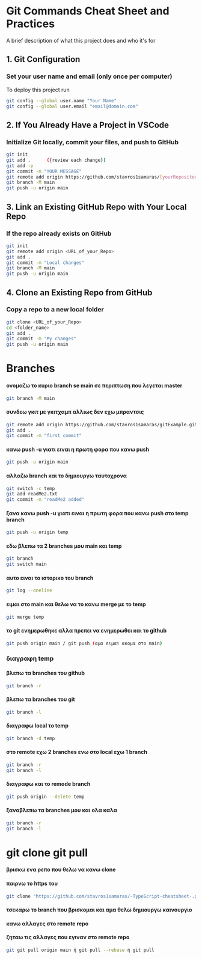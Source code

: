 
# Git Commands Cheat Sheet and Practices

A brief description of what this project does and who it's for


## 1. Git Configuration

### Set your user name and email (only once per computer)

To deploy this project run

```bash
git config --global user.name "Your Name"
git config --global user.email "email@domain.com"
```

## 2. If You Already Have a Project in VSCode
### Initialize Git locally, commit your files, and push to GitHub

```bash
git init
git add .      ({review each change})
git add -p
git commit -m "YOUR MESSAGE"
git remote add origin https://github.com/stavros1samaras/[yourRepository].git
git branch -M main
git push -u origin main
```

## 3. Link an Existing GitHub Repo with Your Local Repo
### If the repo already exists on GitHub

```bash
git init
git remote add origin <URL_of_your_Repo>
git add .
git commit -m "Local changes"
git branch -M main
git push -u origin main
```

## 4. Clone an Existing Repo from GitHub
### Copy a repo to a new local folder

```bash
git clone <URL_of_your_Repo>
cd <folder_name>
git add .
git commit -m "My changes"
git push -u origin main
````

# Βranches


#### ονομαζω το κυριο branch se main σε περιπτωση που λεγεται master
```bash
git branch -M main
```

#### συνδεω γκιτ με γκιτχαμπ αλλιως δεν εχω μπραντσις
```bash
git remote add origin https://github.com/stavros1samaras/gitExample.git
git add .
git commit -m "first commit"
```

#### κανω push -u γιατι ειναι η πρωτη φορα που κανω push
```bash
git push -u origin main
```

#### αλλαζω branch και το δημιουργω ταυτοχρoνα
```bash
git switch -c temp
git add readMe2.txt
git commit -m "readMe2 added"
```

#### ξανα κανω push -u γιατι ειναι η πρωτη φορα που κανω push στο temp branch
```bash
git push -u origin temp
```

#### εδω βλεπω τα 2 branches μου main και temp
```bash
git branch
git switch main
```

#### αυτο ειναι το ιστορικο του branch
```bash
git log --oneline
```
#### ειμαι στο main και θελω να το κανω merge με το temp
```bash
git merge temp
```
#### το git ενημερωθηκε αλλα πρεπει να ενημερωθει και το github
```bash
git push origin main / git push (αμα ειμαι ακομα στο main)
```
### διαγραφη temp

#### βλεπω τα branches του github
```bash
git branch -r
```
#### βλεπω τα branches του git
```bash
git branch -l
```
#### διαγραφω local το temp
```bash
git branch -d temp
```
#### στο remote εχω 2 branches ενω στο local εχω 1 branch
```bash
git branch -r
git branch -l
```
#### διαγραφω και το remode branch
```bash
git push origin --delete temp
```
#### ξαναβλεπω τα branches μου και ολα καλα
```bash
git branch -r
git branch -l
```

# git clone git pull

#### βρισκω ενα ρεπο που θελω να κανω clone
#### παιρνω το https του
```bash
git clone "https://github.com/stavros1samaras/-TypeScript-cheatsheet-.git"
```

#### τσεκαρω το branch που βρισκομαι και αμα θελω δημιουργω καινουργιο
#### κανω αλλαγες στο remote repo
#### ζηταω τις αλλαγες που εγιναν στο remote repo
```bash
git git pull origin main ή git pull --rebase ή git pull
```


